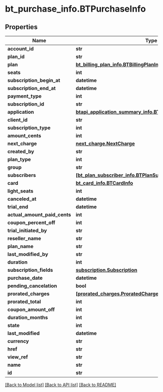 # bt_purchase_info.BTPurchaseInfo

## Properties
Name | Type | Description | Notes
------------ | ------------- | ------------- | -------------
**account_id** | **str** |  | [optional] 
**plan_id** | **str** |  | [optional] 
**plan** | [**bt_billing_plan_info.BTBillingPlanInfo**](BTBillingPlanInfo.md) |  | [optional] 
**seats** | **int** |  | [optional] 
**subscription_begin_at** | **datetime** |  | [optional] 
**subscription_end_at** | **datetime** |  | [optional] 
**payment_type** | **int** |  | [optional] 
**subscription_id** | **str** |  | [optional] 
**application** | [**btapi_application_summary_info.BTAPIApplicationSummaryInfo**](BTAPIApplicationSummaryInfo.md) |  | [optional] 
**client_id** | **str** |  | [optional] 
**subscription_type** | **int** |  | [optional] 
**amount_cents** | **int** |  | [optional] 
**next_charge** | [**next_charge.NextCharge**](NextCharge.md) |  | [optional] 
**created_by** | **str** |  | [optional] 
**plan_type** | **int** |  | [optional] 
**group** | **str** |  | [optional] 
**subscribers** | [**[bt_plan_subscriber_info.BTPlanSubscriberInfo]**](BTPlanSubscriberInfo.md) |  | [optional] 
**card** | [**bt_card_info.BTCardInfo**](BTCardInfo.md) |  | [optional] 
**light_seats** | **int** |  | [optional] 
**canceled_at** | **datetime** |  | [optional] 
**trial_end** | **datetime** |  | [optional] 
**actual_amount_paid_cents** | **int** |  | [optional] 
**coupon_percent_off** | **int** |  | [optional] 
**trial_initiated_by** | **str** |  | [optional] 
**reseller_name** | **str** |  | [optional] 
**plan_name** | **str** |  | [optional] 
**last_modified_by** | **str** |  | [optional] 
**duration** | **int** |  | [optional] 
**subscription_fields** | [**subscription.Subscription**](Subscription.md) |  | [optional] 
**purchase_date** | **datetime** |  | [optional] 
**pending_cancelation** | **bool** |  | [optional] 
**prorated_charges** | [**[prorated_charges.ProratedCharges]**](ProratedCharges.md) |  | [optional] 
**prorated_total** | **int** |  | [optional] 
**coupon_amount_off** | **int** |  | [optional] 
**duration_months** | **int** |  | [optional] 
**state** | **int** |  | [optional] 
**last_modified** | **datetime** |  | [optional] 
**currency** | **str** |  | [optional] 
**href** | **str** |  | [optional] 
**view_ref** | **str** |  | [optional] 
**name** | **str** |  | [optional] 
**id** | **str** |  | [optional] 

[[Back to Model list]](../README.md#documentation-for-models) [[Back to API list]](../README.md#documentation-for-api-endpoints) [[Back to README]](../README.md)


